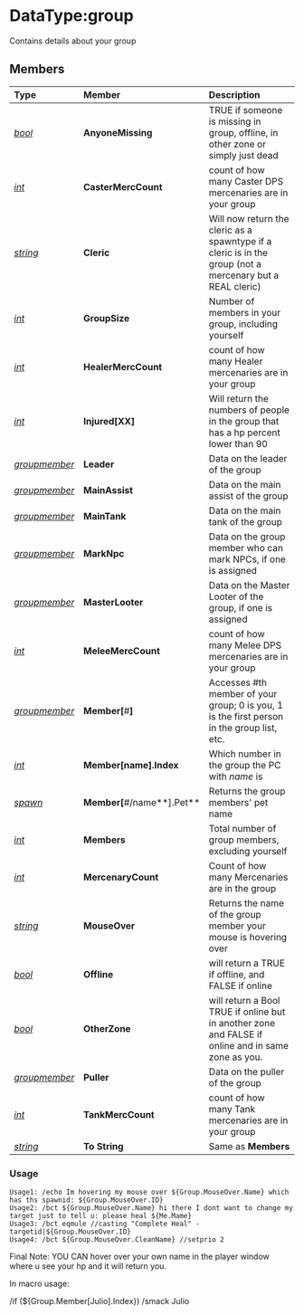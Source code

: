 # DataType:group

Contains details about your group

## Members

| **Type** | **Member** | **Description** |
| :--- | :--- | :--- |
| [_bool_](datatype-bool.md) | **AnyoneMissing** | TRUE if someone is missing in group, offline, in other zone or simply just dead |
| [_int_](datatype-int.md) | **CasterMercCount** | count of how many Caster DPS mercenaries are in your group |
| [_string_](datatype-string.md) | **Cleric** | Will now return the cleric as a spawntype if a cleric is in the group (not a mercenary but a REAL cleric) |
| [_int_](datatype-int.md) | **GroupSize** | Number of members in your group, including yourself |
| [_int_](datatype-int.md) | **HealerMercCount** | count of how many Healer mercenaries are in your group |
| [_int_](datatype-int.md) | **Injured[**XX**]** | Will return the numbers of people in the group that has a hp percent lower than 90 |
| [_groupmember_](datatype-groupmember.md) | **Leader** | Data on the leader of the group |
| [_groupmember_](datatype-groupmember.md) | **MainAssist** | Data on the main assist of the group |
| [_groupmember_](datatype-groupmember.md) | **MainTank** | Data on the main tank of the group |
| [_groupmember_](datatype-groupmember.md) | **MarkNpc** | Data on the group member who can mark NPCs, if one is assigned |
| [_groupmember_](datatype-groupmember.md) | **MasterLooter** | Data on the Master Looter of the group, if one is assigned |
| [_int_](datatype-int.md) | **MeleeMercCount** | count of how many Melee DPS mercenaries are in your group |
| [_groupmember_](datatype-groupmember.md) | **Member[**\#**]** | Accesses \#th member of your group; 0 is you, 1 is the first person in the group list, etc. |
| [_int_](datatype-int.md) | **Member[**name**].Index** | Which number in the group the PC with _name_ is |
| [_spawn_](datatype-spawn.md) | **Member[**\#/name**].Pet** | Returns the group members' pet name |
| [_int_](datatype-int.md) | **Members** | Total number of group members, excluding yourself |
| [_int_](datatype-int.md) | **MercenaryCount** | Count of how many Mercenaries are in the group |
| [_string_](datatype-string.md) | **MouseOver** | Returns the name of the group member your mouse is hovering over |
| [_bool_](datatype-bool.md) | **Offline** | will return a TRUE if offline, and FALSE if online |
| [_bool_](datatype-bool.md) | **OtherZone** | will return a Bool TRUE if online but in another zone and FALSE if online and in same zone as you. |
| [_groupmember_](datatype-groupmember.md) | **Puller** | Data on the puller of the group |
| [_int_](datatype-int.md) | **TankMercCount** | count of how many Tank mercenaries are in your group |
| [_string_](datatype-string.md) | **To String** | Same as **Members** |

### Usage

`Usage1: /echo Im hovering my mouse over ${Group.MouseOver.Name} which has ths spawnid: ${Group.MouseOver.ID}`  
`Usage2: /bct ${Group.MouseOver.Name} hi there I dont want to change my target just to tell u: please heal ${Me.Mame}`  
`Usage3: /bct eqmule //casting "Complete Heal" -targetid|${Group.MouseOver.ID}`  
`Usage4: /bct ${Group.MouseOver.CleanName} //setprio 2`

Final Note: YOU CAN hover over your own name in the player window where u see your hp and it will return you.

In macro usage:

/if (${Group.Member[Julio].Index}) /smack Julio


